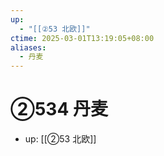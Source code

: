```yaml
---
up:
  - "[[②53 北欧]]"
ctime: 2025-03-01T13:19:05+08:00
aliases:
  - 丹麦
---
```


# ②534 丹麦

- up: [[②53 北欧]]
